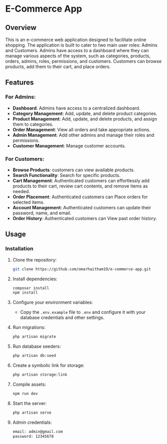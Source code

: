 # E-Commerce App

## Overview
This is an e-commerce web application designed to facilitate online shopping. The application is built to cater to two main user roles: Admins and Customers. Admins have access to a dashboard where they can manage various aspects of the system, such as categories, products, orders, admins, roles, permissions, and customers. Customers can browse products, add them to their cart, and place orders.

## Features

### For Admins:
- **Dashboard**: Admins have access to a centralized dashboard.
- **Category Management**: Add, update, and delete product categories.
- **Product Management**: Add, update, and delete products, and assign them to categories.
- **Order Management**: View all orders and take appropriate actions.
- **Admin Management**: Add other admins and manage their roles and permissions.
- **Customer Management**: Manage customer accounts.

### For Customers:
- **Browse Products**: customers can view available products.
- **Search Functionality**: Search for specific products.
- **Cart Management**: Authenticated customers can effortlessly add products to their cart, review cart contents, and remove items as needed.
- **Order Placement**: Authenticated customers can Place orders for selected items.
- **Account Management**: Authenticated customers can update their password, name, and email.
- **Order History**: Authenticated customers can View past order history.


## Usage

### Installation

1. Clone the repository:

   ```bash
   git clone https://github.com/omarhaitham19/e-commerce-app.git
   ```

2. Install dependencies:

   ```bash
   composer install
   npm install
   ```

3. Configure your environment variables:

   - Copy the `.env.example` file to `.env` and configure it with your database credentials and other settings.

4. Run migrations:

   ```bash
   php artisan migrate
   ```

5. Run database seeders:

   ```bash
   php artisan db:seed
   ```
6. Create a symbolic link for storage:

    ```bash
   php artisan storage:link
   ```

7. Compile assets:

   ```bash
   npm run dev
   ```

8. Start the server:

   ```bash
   php artisan serve
   ```

9. Admin credentials:

   ```bash
   email: admin@gmail.com
   password: 12345678
   ```


